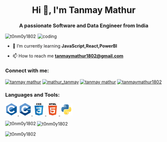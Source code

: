 <h1 align="center">Hi 👋, I'm Tanmay Mathur</h1>
<h3 align="center">A passionate Software and Data Engineer from India</h3>

<img align="right" alt="coding" width="400" src="https://user-images.githubusercontent.com/55389276/140866485-8fb1c876-9a8f-4d6a-98dc-08c4981eaf70.gif"/>

<p align="left"> <img src="https://komarev.com/ghpvc/?username=t0nm0y1802&label=Profile%20views&color=0e75b6&style=flat" alt="t0nm0y1802" /> </p>

- 🌱 I’m currently learning **JavaScript,React,PowerBI**

- 📫 How to reach me **tanmaymathur1802@gmail.com**

<h3 align="left">Connect with me:</h3>
<p align="left">
<a href="https://kaggle.com/tanmay mathur" target="blank"><img align="center" src="https://raw.githubusercontent.com/rahuldkjain/github-profile-readme-generator/master/src/images/icons/Social/kaggle.svg" alt="tanmay mathur" height="30" width="40" /></a>
<a href="https://instagram.com/mathur_tanmay" target="blank"><img align="center" src="https://raw.githubusercontent.com/rahuldkjain/github-profile-readme-generator/master/src/images/icons/Social/instagram.svg" alt="mathur_tanmay" height="30" width="40" /></a>
<a href="https://www.hackerrank.com/@tanmaymathur1802" target="blank"><img align="center" src="https://raw.githubusercontent.com/rahuldkjain/github-profile-readme-generator/master/src/images/icons/Social/hackerrank.svg" alt="tanmay mathur" height="30" width="40" /></a>
<a href="https://auth.geeksforgeeks.org/user/tanmaymathur1802" target="blank"><img align="center" src="https://raw.githubusercontent.com/rahuldkjain/github-profile-readme-generator/master/src/images/icons/Social/geeks-for-geeks.svg" alt="tanmaymathur1802" height="30" width="40" /></a>
</p>

<h3 align="left">Languages and Tools:</h3>
<p align="left"> <a href="https://www.cprogramming.com/" target="_blank" rel="noreferrer"> <img src="https://raw.githubusercontent.com/devicons/devicon/master/icons/c/c-original.svg" alt="c" width="40" height="40"/> </a> <a href="https://www.w3schools.com/cpp/" target="_blank" rel="noreferrer"> <img src="https://raw.githubusercontent.com/devicons/devicon/master/icons/cplusplus/cplusplus-original.svg" alt="cplusplus" width="40" height="40"/> </a> <a href="https://www.w3schools.com/css/" target="_blank" rel="noreferrer"> <img src="https://raw.githubusercontent.com/devicons/devicon/master/icons/css3/css3-original-wordmark.svg" alt="css3" width="40" height="40"/> </a> <a href="https://www.w3.org/html/" target="_blank" rel="noreferrer"> <img src="https://raw.githubusercontent.com/devicons/devicon/master/icons/html5/html5-original-wordmark.svg" alt="html5" width="40" height="40"/> </a> <a href="https://www.python.org" target="_blank" rel="noreferrer"> <img src="https://raw.githubusercontent.com/devicons/devicon/master/icons/python/python-original.svg" alt="python" width="40" height="40"/> </a> </p>

<p><img align="left" src="https://github-readme-stats.vercel.app/api/top-langs?username=t0nm0y1802&show_icons=true&locale=en&layout=compact" alt="t0nm0y1802" /></p>

<p>&nbsp;<img align="center" src="https://github-readme-stats.vercel.app/api?username=t0nm0y1802&show_icons=true&locale=en" alt="t0nm0y1802" /></p>

<p><img align="center" src="https://github-readme-streak-stats.herokuapp.com/?user=t0nm0y1802&" alt="t0nm0y1802" /></p>
